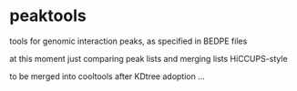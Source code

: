 # peaktools

tools for genomic interaction peaks, as specified in BEDPE files

at this moment just comparing peak lists and merging lists HiCCUPS-style

to be merged into cooltools after KDtree adoption ...
